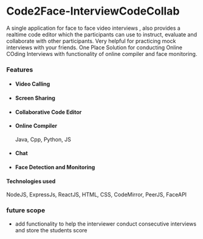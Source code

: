 # Code2Face-InterviewCodeCollab

A single application for face to face video interviews , also provides a realtime code editor which the participants can use to instruct, evaluate and collaborate with other participants. Very helpful for practicing mock interviews with your friends.
One Place Solution for conducting Online COding Interviews with functionality of online compiler and face monitoring.

### Features

- #### Video Calling
- #### Screen Sharing
- #### Collaborative Code Editor
- #### Online Compiler
  Java, Cpp, Python, JS
- #### Chat
- #### Face Detection and Monitoring

#### Technologies used

NodeJS, ExpressJs, ReactJS, HTML, CSS, CodeMirror, PeerJS, FaceAPI

### future scope

- add functionality to help the interviewer conduct consecutive interviews and store the students score
